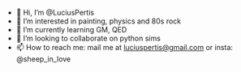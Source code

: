 - 👋 Hi, I’m @LuciusPertis
- 👀 I’m interested in painting, physics and 80s rock
- 🌱 I’m currently learning GM, QED
- 💞️ I’m looking to collaborate on python sims
- 📫 How to reach me: mail me at luciuspertis@gmail.com or insta: @sheep_in_love

<!---
LuciusPertis/LuciusPertis is a ✨ special ✨ repository because its `README.md` (this file) appears on your GitHub profile.
You can click the Preview link to take a look at your changes.
--->
